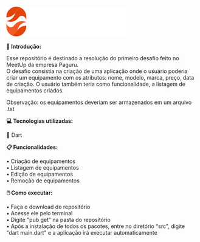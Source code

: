 ![logo](https://github.com/Levils114/Desafio01_Paguru/blob/master/src/assets/logo.svg)

**🔎 Introdução:** 
  
  Esse repositório é destinado a resolução do primeiro desafio feito no MeetUp da empresa Paguru.  
  O desafio consistia na criação de uma aplicação onde o usuário poderia criar um equipamento com os atributos:  nome,  modelo,  marca,  preço,  data de criação. 
  O usuário também teria como funcionalidade, a listagem de equipamentos criados. 
    
  Observação: os equipamentos deveriam ser armazenados em um arquivo .txt
  
**💻 Tecnologias utilizadas:**  
  
  🎯 Dart
    
**📋 Funcionalidades:**  

  • Criação de equipamentos  
  • Listagem de equipamentos  
  • Edição de equipamentos  
  • Remoção de equipamentos
  
**🖱️ Como executar:**    
  
  • Faça o download do repositório  
  • Acesse ele pelo terminal  
  • Digite "pub get" na pasta do repositório  
  • Após a instalação de todos os pacotes, entre no diretório "src", digite "dart main.dart" e a aplicação irá executar automaticamente  
  

